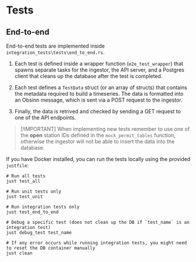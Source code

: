 # Tests

## End-to-end

End-to-end tests are implemented inside `integration_tests\tests\end_to_end.rs`.

1. Each test is defined inside a wrapper function (`e2e_test_wrapper`) that
   spawns separate tasks for the ingestor, the API server, and a Postgres
   client that cleans up the database after the test is completed.

1. Each test defines a `TestData` struct (or an array of structs) that contains
   the metadata required to build a timeseries. The data is formatted into an
   Obsinn message, which is sent via a POST request to the ingestor.

1. Finally, the data is retrived and checked by sending a GET request to one of
   the API endpoints.

> \[!IMPORTANT\]
> When implementing new tests remember to use one of the **open** station IDs
> defined in the `mock_permit_tables` function, otherwise the ingestor will not be able to
> insert the data into the database.

If you have Docker installed, you can run the tests locally using the provided `justfile`:

```terminal
# Run all tests
just test_all

# Run unit tests only
just test_unit

# Run integration tests only
just test_end_to_end

# Debug a specific test (does not clean up the DB if `test_name` is an integration test)
just debug_test test_name

# If any error occurs while running integration tests, you might need to reset the DB container manually
just clean
```
